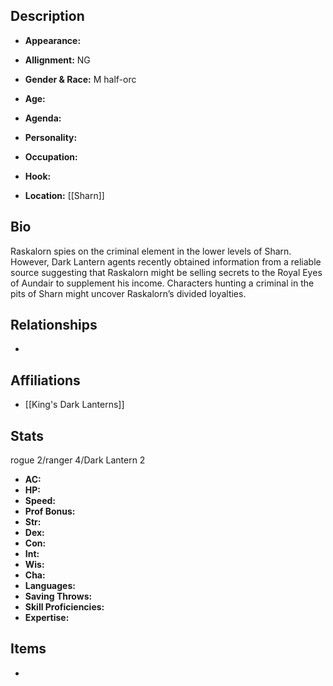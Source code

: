 ## Description
- **Appearance:** 

- **Allignment:** NG

- **Gender & Race:** M half-orc

- **Age:** 

- **Agenda:** 

- **Personality:** 

- **Occupation:** 

- **Hook:** 

- **Location:** [[Sharn]]

## Bio
Raskalorn spies on the criminal element in the lower levels of Sharn. However, Dark Lantern agents recently obtained information from a reliable source suggesting that Raskalorn might be selling secrets to the Royal Eyes of Aundair to supplement his income. Characters hunting a criminal in the pits of Sharn might uncover Raskalorn’s divided loyalties.

## Relationships
- 

## Affiliations
- [[King's Dark Lanterns]]

## Stats
rogue 2/ranger 4/Dark Lantern 2
- **AC:** 
- **HP:** 
- **Speed:** 
- **Prof Bonus:** 
- **Str:** 
- **Dex:** 
- **Con:** 
- **Int:** 
- **Wis:** 
- **Cha:** 
- **Languages:** 
- **Saving Throws:** 
- **Skill Proficiencies:** 
- **Expertise:** 


## Items
- 
